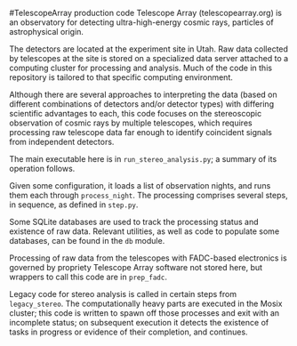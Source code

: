 #TelescopeArray production code
Telescope Array (telescopearray.org) is an observatory for detecting
ultra-high-energy cosmic rays, particles of astrophysical origin.

The detectors are located at the experiment site in Utah. Raw data
collected by telescopes at the site is stored on a specialized data
server attached to a computing cluster for processing and analysis.
Much of the code in this repository is tailored to that 
specific computing environment.

Although there are several approaches to interpreting the data
(based on different combinations of detectors and/or detector types)
with differing scientific advantages to each, this code focuses on
the stereoscopic observation of cosmic rays by multiple telescopes,
which requires processing raw telescope data far enough to identify
coincident signals from independent detectors.

The main executable here is in `run_stereo_analysis.py`; a summary
of its operation follows.

Given some configuration, it loads a list of observation nights,
and runs them each through `process_night`. The processing comprises
several steps, in sequence, as defined in `step.py`.

Some SQLite databases are used to track the processing status and
existence of raw data. Relevant utilities, as well as code to 
populate some databases, can be found in the `db` module.

Processing of raw data from the telescopes with FADC-based electronics
is governed by propriety Telescope Array software not stored here, but
wrappers to call this code are in `prep_fadc`.

Legacy code for stereo analysis is called in certain steps from 
`legacy_stereo`. The computationally heavy parts are executed in the
Mosix cluster; this code is written to spawn off those processes and
exit with an incomplete status; on subsequent execution it detects 
the existence of tasks in progress or evidence of their completion,
and continues.

